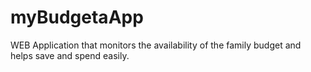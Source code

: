 # myBudgetaApp
WEB Application that monitors the availability of the family budget and helps save and spend easily.
